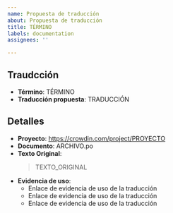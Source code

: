 ```yaml
---
name: Propuesta de traducción
about: Propuesta de traducción
title: TÉRMINO
labels: documentation
assignees: ''

---
```


## Traudcción

- **Término**: TÉRMINO
- **Traducción propuesta**: TRADUCCIÓN

## Detalles

- **Proyecto**: https://crowdin.com/project/PROYECTO
- **Documento**: ARCHIVO.po
- **Texto Original**:
  > TEXTO_ORIGINAL
- **Evidencia de uso**:
  - Enlace de evidencia de uso de la traducción
  - Enlace de evidencia de uso de la traducción
  - Enlace de evidencia de uso de la traducción
